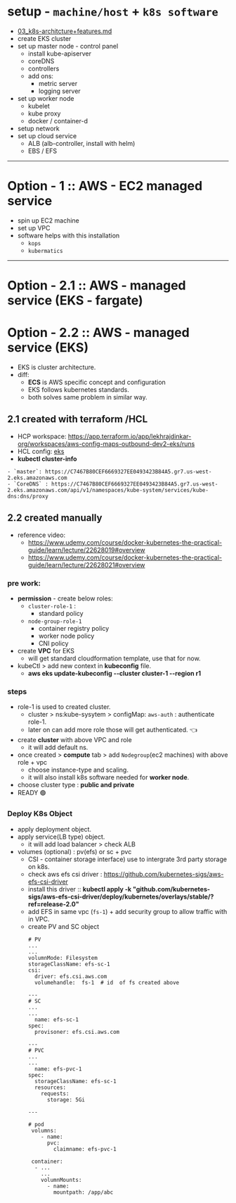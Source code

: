 # setup - `machine/host` + `k8s software`
- [03_k8s-architcture+features.md](..%2F00_kickOff%2F03_k8s-architcture%2Bfeatures.md)
- create EKS cluster
- set up master node - control panel 
  - install kube-apiserver
  - coreDNS
  - controllers
  - add ons:
    - metric server
    - logging server
- set up worker node
  - kubelet
  - kube proxy
  - docker / container-d
- setup network
- set up cloud service
  - ALB (alb-controller, install with helm)
  - EBS / EFS

---
# Option - 1 :: AWS - EC2 managed service
- spin up EC2 machine
- set up VPC
- software helps with this installation
  - `kops`
  - `kubermatics`
---
# Option - 2.1 :: AWS - managed service (EKS - fargate)
# Option - 2.2 :: AWS - managed service (EKS)
- EKS is cluster architecture.
- diff:
  - **ECS** is AWS specific concept and configuration
  - EKS follows kubernetes standards.
  - both solves same problem in similar way.

## 2.1 created with **terraform /HCL**
  - HCP workspace: https://app.terraform.io/app/lekhrajdinkar-org/workspaces/aws-config-maps-outbound-dev2-eks/runs
  - HCL config: [eks](..%2F..%2F04_terraform%2Fproject%2Faws-config-maps%2F03_outbound%2Fmodules%2Feks)
  - **kubectl cluster-info**
  ```
  - `master`: https://C7467B80CEF6669327EE0493423B84A5.gr7.us-west-2.eks.amazonaws.com
  - `CoreDNS` : https://C7467B80CEF6669327EE0493423B84A5.gr7.us-west-2.eks.amazonaws.com/api/v1/namespaces/kube-system/services/kube-dns:dns/proxy
  ```  
## 2.2 created **manually**
- reference video:
  - https://www.udemy.com/course/docker-kubernetes-the-practical-guide/learn/lecture/22628019#overview
  - https://www.udemy.com/course/docker-kubernetes-the-practical-guide/learn/lecture/22628021#overview

### pre work:
- **permission** - create below roles:
  - `cluster-role-1` : 
    - standard policy
  - `node-group-role-1`
    - container registry policy
    - worker node policy 
    - CNI policy
- create **VPC** for EKS 
  - will get standard cloudformation template, use that for now.
- kubeCtl > add new context in **kubeconfig** file.
  - **aws eks update-kubeconfig --cluster cluster-1 --region r1**
  
### steps
- role-1 is used to created cluster.
  - cluster > ns:kube-sysytem > configMap: `aws-auth` : authenticate role-1.
  - later on can add more role those will get authenticated. :point_left:
- create **cluster** with above VPC and role
  - it will add default ns.
- once created > **compute** tab > add `Nodegroup`(ec2 machines) with above role + vpc
  - choose instance-type and scaling.
  - it will also install k8s software needed for **worker node**.
- choose cluster type : **public and private**
- READY :green_circle:

### Deploy K8s Object
- apply  deployment object.
- apply  service(LB type) object.
  - it will add load balancer > check ALB
- volumes (optional) : pv(efs) or sc + pvc
  - CSI - container storage interface) use to intergrate 3rd party storage on k8s.
  - check aws efs csi driver : https://github.com/kubernetes-sigs/aws-efs-csi-driver
  - install this driver :: **kubectl apply -k "github.com/kubernetes-sigs/aws-efs-csi-driver/deploy/kubernetes/overlays/stable/?ref=release-2.0"**
  - add EFS in same vpc (`fs-1`) + add security group to allow traffic with in VPC.
  - create PV and SC object
    ```
    # PV
    ...
    ...
    volumnMode: Filesystem
    storageClassName: efs-sc-1
    csi:
      driver: efs.csi.aws.com
      volumehandle:  fs-1  # id  of fs created above
    
    ---
    # SC
    ...
    ...
      name: efs-sc-1
    spec:
      provisoner: efs.csi.aws.com
    
    ---
    # PVC
    ...
    ...
      name: efs-pvc-1
    spec:
      storageClassName: efs-sc-1
      resources:
        requests:
          storage: 5Gi
    
    ---
    
    # pod
     volumns:
        - name:
          pvc:
            claimname: efs-pvc-1
    
     container:
      - ...
        ...
        volumnMounts:
          - name: 
            mountpath: /app/abc  
    ```
  